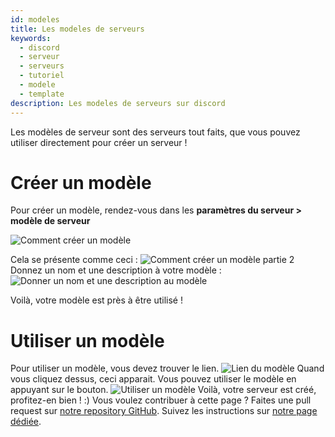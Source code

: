 ```yaml
---
id: modeles
title: Les modeles de serveurs
keywords:
  - discord
  - serveur
  - serveurs
  - tutoriel
  - modele
  - template
description: Les modeles de serveurs sur discord
---
```


Les modèles de serveur sont des serveurs tout faits, que vous pouvez utiliser directement pour créer un serveur !
# Créer un modèle
Pour créer un modèle, rendez-vous dans les **paramètres du serveur > modèle de serveur**

![Comment créer un modèle](https://i.imgur.com/G2fERDp.png)

Cela se présente comme ceci :
![Comment créer un modèle partie 2](https://i.imgur.com/wAsCGnH.png)
Donnez un nom et une description à votre modèle :
![Donner un nom et une description au modèle](https://i.imgur.com/ydP0ctB.png)

Voilà, votre modèle est près à être utilisé !
# Utiliser un modèle
Pour utiliser un modèle, vous devez trouver le lien.
![Lien du modèle](https://i.imgur.com/4ADduhu.png)
Quand vous cliquez dessus, ceci apparait. Vous pouvez utiliser le modèle en appuyant sur le bouton.
![Utiliser un modèle](https://i.imgur.com/LSmpfyp.png)
Voilà, votre serveur est créé, profitez-en bien ! :)
Vous voulez contribuer à cette page ? Faites une pull request sur [notre repository GitHub](https://github.com/discordfr/wiki). Suivez les instructions sur [notre page dédiée](https://discord.fr/wiki/contribuer).
